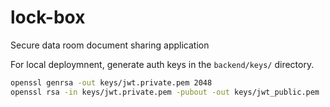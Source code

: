 # lock-box
Secure data room document sharing application

For local deploymnent, generate auth keys in the `backend/keys/` directory.
```bash
openssl genrsa -out keys/jwt.private.pem 2048
openssl rsa -in keys/jwt.private.pem -pubout -out keys/jwt_public.pem
```